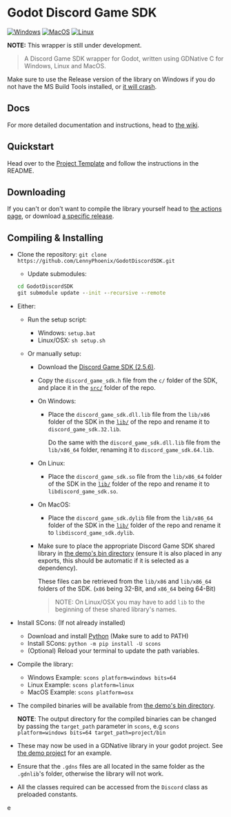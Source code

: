 # Godot Discord Game SDK

[![Windows](https://github.com/LennyPhoenix/GodotDiscordSDK/actions/workflows/windows-builds.yml/badge.svg?branch=main)](https://github.com/LennyPhoenix/GodotDiscordSDK/actions/workflows/windows-builds.yml)
[![MacOS](https://github.com/LennyPhoenix/GodotDiscordSDK/actions/workflows/macos-builds.yml/badge.svg?branch=main)](https://github.com/LennyPhoenix/GodotDiscordSDK/actions/workflows/macos-builds.yml)
[![Linux](https://github.com/LennyPhoenix/GodotDiscordSDK/actions/workflows/linux-builds.yml/badge.svg?branch=main)](https://github.com/LennyPhoenix/GodotDiscordSDK/actions/workflows/linux-builds.yml)

**NOTE:** This wrapper is still under development.

> A Discord Game SDK wrapper for Godot, written using GDNative C for Windows, Linux and MacOS.

Make sure to use the Release version of the library on Windows if you do not have the MS Build Tools installed, or [it will crash](https://github.com/LennyPhoenix/GodotDiscordSDK/issues/7).

## Docs

For more detailed documentation and instructions, head to [the wiki](https://github.com/LennyPhoenix/GodotDiscordSDK/wiki).

## Quickstart

Head over to the [Project Template](https://github.com/LennyPhoenix/GodotDiscordSDK-ProjectTemplate) and follow the instructions in the README.

## Downloading

If you can't or don't want to compile the library yourself head to [the actions page](https://github.com/LennyPhoenix/GodotDiscordSDK/actions), or download [a specific release](https://github.com/LennyPhoenix/GodotDiscordSDK/releases).

## Compiling & Installing

- Clone the repository: `git clone https://github.com/LennyPhoenix/GodotDiscordSDK.git`
  - Update submodules:
  
  ```cmd
  cd GodotDiscordSDK
  git submodule update --init --recursive --remote
  ```

- Either:
  - Run the setup script:

    - Windows: `setup.bat`
    - Linux/OSX: `sh setup.sh`

  - Or manually setup:
  
    - Download the [Discord Game SDK (2.5.6)](https://dl-game-sdk.discordapp.net/2.5.6/discord_game_sdk.zip).

    - Copy the `discord_game_sdk.h` file from the `c/` folder of the SDK, and place it in the [`src/`](src/) folder of the repo.

    - On Windows:

        - Place the `discord_game_sdk.dll.lib` file from the `lib/x86` folder of the SDK in the [`lib/`](lib/) of the repo and rename it to `discord_game_sdk.32.lib`.

          Do the same with the `discord_game_sdk.dll.lib` file from the `lib/x86_64` folder, renaming it to `discord_game_sdk.64.lib`.
          
    - On Linux:

        - Place the `discord_game_sdk.so` file from the `lib/x86_64` folder of the SDK in the [`lib/`](lib/) folder of the repo and rename it to `libdiscord_game_sdk.so`.

    - On MacOS:

        - Place the `discord_game_sdk.dylib` file from the `lib/x86_64` folder of the SDK in the [`lib/`](lib/) folder of the repo and rename it to `libdiscord_game_sdk.dylib`.

    - Make sure to place the appropriate Discord Game SDK shared library in [the demo's bin directory](demo/bin/) (ensure it is also placed in any exports, this should be automatic if it is selected as a dependency).

      These files can be retrieved from the `lib/x86` and `lib/x86_64` folders of the SDK. (`x86` being 32-Bit, and `x86_64` being 64-Bit)

      > NOTE: On Linux/OSX you may have to add `lib` to the beginning of these shared library's names.
  
- Install SCons: (If not already installed)
  - Download and install [Python](https://python.org/downloads) (Make sure to add to PATH)
  - Install SCons: `python -m pip install -U scons`
  - (Optional) Reload your terminal to update the path variables.
  
- Compile the library:
  - Windows Example: `scons platform=windows bits=64`
  - Linux Example: `scons platform=linux`
  - MacOS Example: `scons platform=osx`
  
- The compiled binaries will be available from [the demo's bin directory](demo/bin/).

  **NOTE**: The output directory for the compiled binaries can be changed by passing the `target_path` parameter in `scons`, e.g `scons platform=windows bits=64 target_path=project/bin`

- These may now be used in a GDNative library in your godot project. See [the demo project](demo/) for an example.

- Ensure that the `.gdns` files are all located in the same folder as the `.gdnlib`'s folder, otherwise the library will not work.

- All the classes required can be accessed from the `Discord` class as preloaded constants.

e

